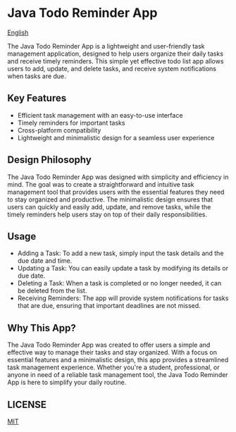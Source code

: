 # Java Todo Reminder App

[English](README.md)

The Java Todo Reminder App is a lightweight and user-friendly task management application, designed to help users organize their daily tasks and receive timely reminders. This simple yet effective todo list app allows users to add, update, and delete tasks, and receive system notifications when tasks are due.

## Key Features

- Efficient task management with an easy-to-use interface
- Timely reminders for important tasks
- Cross-platform compatibility
- Lightweight and minimalistic design for a seamless user experience

## Design Philosophy

The Java Todo Reminder App was designed with simplicity and efficiency in mind. The goal was to create a straightforward and intuitive task management tool that provides users with the essential features they need to stay organized and productive. The minimalistic design ensures that users can quickly and easily add, update, and remove tasks, while the timely reminders help users stay on top of their daily responsibilities.

## Usage

- Adding a Task: To add a new task, simply input the task details and the due date and time.
- Updating a Task: You can easily update a task by modifying its details or due date.
- Deleting a Task: When a task is completed or no longer needed, it can be deleted from the list.
- Receiving Reminders: The app will provide system notifications for tasks that are due, ensuring that important deadlines are not missed.

## Why This App?

The Java Todo Reminder App was created to offer users a simple and effective way to manage their tasks and stay organized. With a focus on essential features and a minimalistic design, this app provides a streamlined task management experience. Whether you're a student, professional, or anyone in need of a reliable task management tool, the Java Todo Reminder App is here to simplify your daily routine.

## LICENSE

[MIT](LICENSE)

